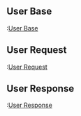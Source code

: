 ## User Base
:[User Base](schemas/user.base.md)

## User Request
:[User Request](schemas/user.req.md)

## User Response
:[User Response](schemas/user.res.md)
